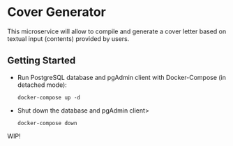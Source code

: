 # Cover Generator

This microservice will allow to compile and generate a cover letter based on textual input (contents) provided by users.

## Getting Started

- Run PostgreSQL database and pgAdmin client with Docker-Compose (in detached mode):

  ```
  docker-compose up -d
  ```

- Shut down the database and pgAdmin client>
  ```
  docker-compose down
  ```

WIP!
